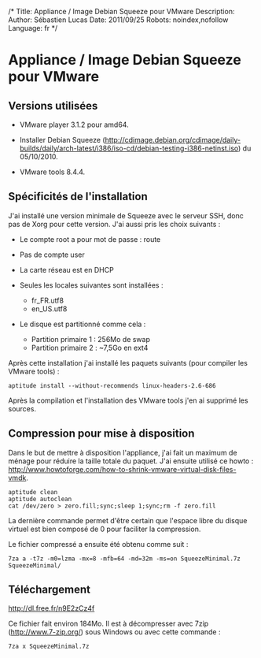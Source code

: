 /*
Title: Appliance / Image Debian Squeeze pour VMware
Description: 
Author: Sébastien Lucas
Date: 2011/09/25
Robots: noindex,nofollow
Language: fr
*/
# Appliance / Image Debian Squeeze pour VMware

## Versions utilisées

*	VMware player 3.1.2 pour amd64.

*	Installer Debian Squeeze (http://cdimage.debian.org/cdimage/daily-builds/daily/arch-latest/i386/iso-cd/debian-testing-i386-netinst.iso) du 05/10/2010.

*	VMware tools 8.4.4.
## Spécificités de l'installation

J'ai installé une version minimale de Squeeze avec le serveur SSH, donc pas de Xorg pour cette version. J'ai aussi pris les choix suivants :

*	Le compte root a pour mot de passe : route

*	Pas de compte user

*	La carte réseau est en DHCP

*	Seules les locales suivantes sont installées :
    * fr_FR.utf8
    * en_US.utf8

*	Le disque est partitionné comme cela :
    * Partition primaire 1 : 256Mo de swap
    * Partition primaire 2 : ~7,5Go en ext4

Après cette installation j'ai installé les paquets suivants (pour compiler les VMware tools) :
```
aptitude install --without-recommends linux-headers-2.6-686
```
Après la compilation et l'installation des VMware tools j'en ai supprimé les sources.

## Compression pour mise à disposition

Dans le but de mettre à disposition l'appliance, j'ai fait un maximum de ménage pour réduire la taille totale du paquet. J'ai ensuite utilisé ce howto : http://www.howtoforge.com/how-to-shrink-vmware-virtual-disk-files-vmdk. 
```
aptitude clean
aptitude autoclean
cat /dev/zero > zero.fill;sync;sleep 1;sync;rm -f zero.fill
```
La dernière commande permet d'être certain que l'espace libre du disque virtuel est bien composé de 0 pour faciliter la compression.

Le fichier compressé a ensuite été obtenu comme suit :
```
7za a -t7z -m0=lzma -mx=8 -mfb=64 -md=32m -ms=on SqueezeMinimal.7z SqueezeMinimal/
```
## Téléchargement

http://dl.free.fr/n9E2zCz4f

Ce fichier fait environ 184Mo. Il est à décompresser avec 7zip (http://www.7-zip.org/) sous Windows ou avec cette commande :
```
7za x SqueezeMinimal.7z
```

